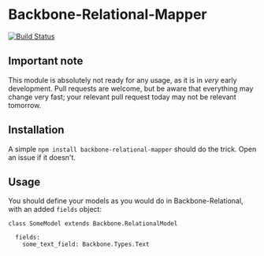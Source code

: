 Backbone-Relational-Mapper
==========================

[![Build Status](https://secure.travis-ci.org/emilecantin/backbone-relational-mapper.png?branch=master)](http://travis-ci.org/emilecantin/backbone-relational-mapper)

Important note
--------------

This module is absolutely not ready for any usage, as it is in _very_ early development. Pull requests are welcome, but be aware that everything may change very fast; your relevant pull request today may not be relevant tomorrow.

Installation
------------

A simple `npm install backbone-relational-mapper` should do the trick. Open an issue if it doesn't.

Usage
-----

You should define your models as you would do in Backbone-Relational, with an added `fields` object:

    class SomeModel extends Backbone.RelationalModel

      fields:
        some_text_field: Backbone.Types.Text
